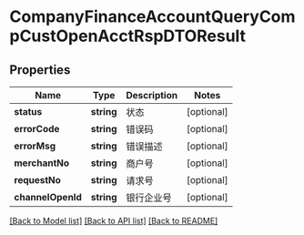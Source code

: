 # CompanyFinanceAccountQueryCompCustOpenAcctRspDTOResult

## Properties
Name | Type | Description | Notes
------------ | ------------- | ------------- | -------------
**status** | **string** | 状态 | [optional] 
**errorCode** | **string** | 错误码 | [optional] 
**errorMsg** | **string** | 错误描述 | [optional] 
**merchantNo** | **string** | 商户号 | [optional] 
**requestNo** | **string** | 请求号 | [optional] 
**channelOpenId** | **string** | 银行企业号 | [optional] 

[[Back to Model list]](../README.md#documentation-for-models) [[Back to API list]](../README.md#documentation-for-api-endpoints) [[Back to README]](../README.md)


